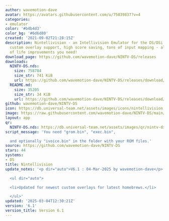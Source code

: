 ```yaml
---
author: wavemotion-dave
avatar: https://avatars.githubusercontent.com/u/75039837?v=4
categories:
- emulator
color: '#b4b4d3'
color_bg: '#6d6d80'
created: '2021-09-02T21:28:15Z'
description: Nintellivision - an Intellivision Emulator for the DS/DSi. High compatibility,
  custom overlay support, high score saving, tons of input mapping - all the quality
  of life improvements you need!
download_page: https://github.com/wavemotion-dave/NINTV-DS/releases
downloads:
  NINTV-DS.nds:
    size: 758784
    size_str: 741 KiB
    url: https://github.com/wavemotion-dave/NINTV-DS/releases/download/6.1/NINTV-DS.nds
  README.md:
    size: 35205
    size_str: 34 KiB
    url: https://github.com/wavemotion-dave/NINTV-DS/releases/download/6.1/README.md
github: wavemotion-dave/NINTV-DS
icon: https://db.universal-team.net/assets/images/icons/nintellivision.png
image: https://raw.githubusercontent.com/wavemotion-dave/NINTV-DS/main/arm9/gfx/bgTop.png
layout: app
qr:
  NINTV-DS.nds: https://db.universal-team.net/assets/images/qr/nintv-ds-nds.png
script_message: 'You need "grom.bin", "exec.bin",

  and optionally "ivoice.bin" in the folder with your ROM files.'
source: https://github.com/wavemotion-dave/NINTV-DS
stars: 44
systems:
- DS
title: Nintellivision
update_notes: '<p dir="auto">V6.1 : 04-Mar-2025 by wavemotion-dave</p>

  <ul dir="auto">

  <li>Updated for newest custom overlays for latest homebrews.</li>

  </ul>'
updated: '2025-03-04T12:30:21Z'
version: '6.1'
version_title: Version 6.1
---
```

